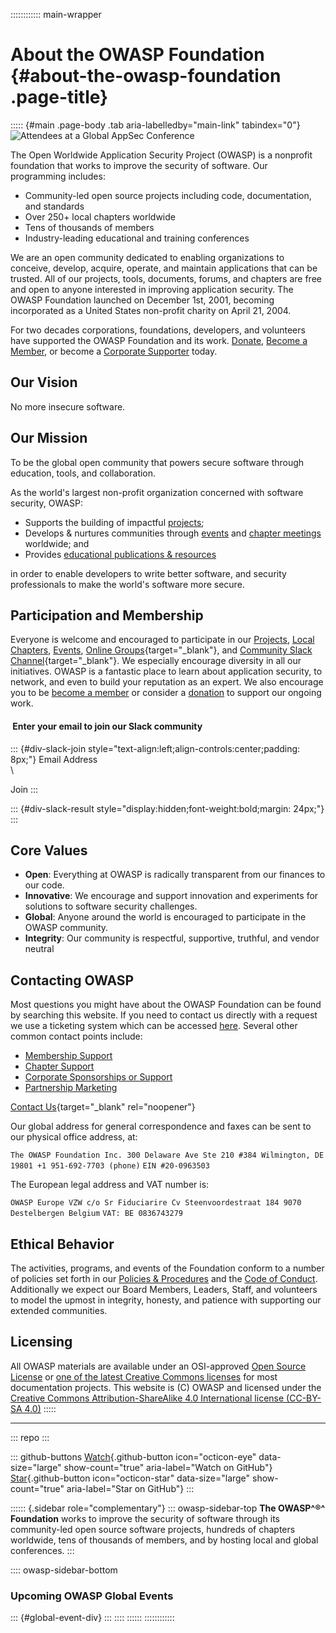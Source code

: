 :::::::::::: main-wrapper
# About the OWASP Foundation {#about-the-owasp-foundation .page-title}

::::: {#main .page-body .tab aria-labelledby="main-link" tabindex="0"}
![Attendees at a Global AppSec
Conference](../assets/images/web/about_header.png)

The Open Worldwide Application Security Project (OWASP) is a nonprofit
foundation that works to improve the security of software. Our
programming includes:

- Community-led open source projects including code, documentation, and
  standards
- Over 250+ local chapters worldwide
- Tens of thousands of members
- Industry-leading educational and training conferences

We are an open community dedicated to enabling organizations to
conceive, develop, acquire, operate, and maintain applications that can
be trusted. All of our projects, tools, documents, forums, and chapters
are free and open to anyone interested in improving application
security. The OWASP Foundation launched on December 1st, 2001, becoming
incorporated as a United States non-profit charity on April 21, 2004.

For two decades corporations, foundations, developers, and volunteers
have supported the OWASP Foundation and its work.
[Donate](../donate/index.html), [Become a Member](../membership), or
become a [Corporate Supporter](../supporters/index.html) today.

## Our Vision

No more insecure software.

## Our Mission

To be the global open community that powers secure software through
education, tools, and collaboration.

As the world's largest non-profit organization concerned with software
security, OWASP:

- Supports the building of impactful [projects](../projects/index.html);
- Develops & nurtures communities through [events](../events/index.html)
  and [chapter meetings](../chapters/index.html) worldwide; and
- Provides [educational publications &
  resources](../www-committee-education-and-training/index.html)

in order to enable developers to write better software, and security
professionals to make the world's software more secure.

## Participation and Membership

Everyone is welcome and encouraged to participate in our
[Projects](../projects/index.html), [Local
Chapters](../chapters/index.html), [Events](../events/index.html),
[Online
Groups](https://groups.google.com/a/owasp.com/){target="_blank"}, and
[Community Slack Channel](https://owasp.slack.com/){target="_blank"}. We
especially encourage diversity in all our initiatives. OWASP is a
fantastic place to learn about application security, to network, and
even to build your reputation as an expert. We also encourage you to be
[become a member](../membership) or consider a
[donation](../donate/index.html) to support our ongoing work.

####  Enter your email to join our Slack community

::: {#div-slack-join style="text-align:left;align-controls:center;padding: 8px;"}
Email Address\
\

Join
:::

::: {#div-slack-result style="display:hidden;font-weight:bold;margin: 24px;"}
:::

## Core Values

- **Open**: Everything at OWASP is radically transparent from our
  finances to our code.
- **Innovative**: We encourage and support innovation and experiments
  for solutions to software security challenges.
- **Global**: Anyone around the world is encouraged to participate in
  the OWASP community.
- **Integrity**: Our community is respectful, supportive, truthful, and
  vendor neutral

## Contacting OWASP

Most questions you might have about the OWASP Foundation can be found by
searching this website. If you need to contact us directly with a
request we use a ticketing system which can be accessed
[here](https://owasporg.atlassian.net/servicedesk/customer/portals).
Several other common contact points include:

- [Membership
  Support](https://owasporg.atlassian.net/servicedesk/customer/portal/9)
- [Chapter
  Support](https://owasporg.atlassian.net/servicedesk/customer/portal/8)
- [Corporate Sponsorships or
  Support](https://owasporg.atlassian.net/servicedesk/customer/portal/7/group/18/create/72)
- [Partnership
  Marketing](https://owasporg.atlassian.net/servicedesk/customer/portal/7/group/19/create/83)

[Contact Us](https://contact.owasp.org/){target="_blank" rel="noopener"}

Our global address for general correspondence and faxes can be sent to
our physical office address, at:

` The OWASP Foundation Inc. 300 Delaware Ave Ste 210 #384 Wilmington, DE 19801 +1 951-692-7703 (phone) `
` EIN #20-0963503 `

The European legal address and VAT number is:

` OWASP Europe VZW c/o Sr Fiduciarire Cv Steenvoordestraat 184 9070 Destelbergen Belgium `
` VAT: BE 0836743279 `

## Ethical Behavior

The activities, programs, and events of the Foundation conform to a
number of policies set forth in our [Policies &
Procedures](../www-policy/index.html) and the [Code of
Conduct](../www-policy/operational/code-of-conduct.html). Additionally
we expect our Board Members, Leaders, Staff, and volunteers to model the
upmost in integrity, honesty, and patience with supporting our extended
communities.

## Licensing

All OWASP materials are available under an OSI-approved [Open Source
License](https://opensource.org/licenses/category) or [one of the latest
Creative Commons
licenses](https://creativecommons.org/licenses/by-sa/4.0/) for most
documentation projects. This website is (C) OWASP and licensed under the
[Creative Commons Attribution-ShareAlike 4.0 International license
(CC-BY-SA 4.0)](https://creativecommons.org/licenses/by-sa/4.0/)
:::::

------------------------------------------------------------------------

::: repo
:::

::: github-buttons
[Watch](https://github.com/owasp/owasp.github.io/subscription){.github-button
icon="octicon-eye" data-size="large" show-count="true"
aria-label="Watch on GitHub"}
[Star](https://github.com/owasp/owasp.github.io){.github-button
icon="octicon-star" data-size="large" show-count="true"
aria-label="Star on GitHub"}
:::

:::::: {.sidebar role="complementary"}
::: owasp-sidebar-top
**The OWASP^®^ Foundation** works to improve the security of software
through its community-led open source software projects, hundreds of
chapters worldwide, tens of thousands of members, and by hosting local
and global conferences.
:::

:::: owasp-sidebar-bottom
### Upcoming OWASP Global Events

::: {#global-event-div}
:::
::::
::::::
::::::::::::
